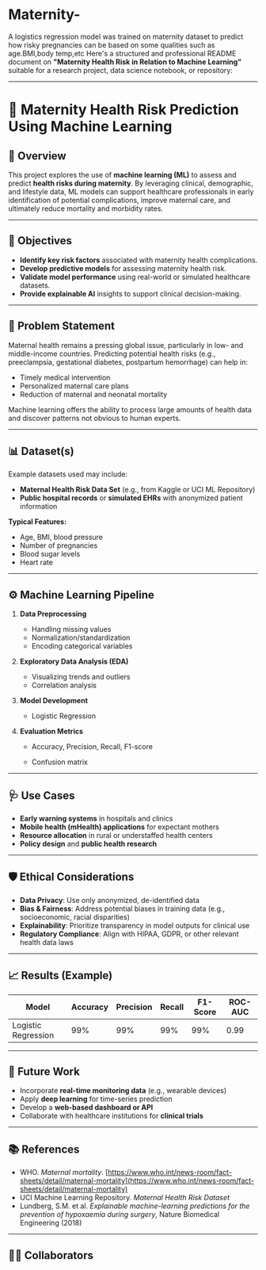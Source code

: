 # Maternity-
A logistics regression model was trained on maternity dataset to predict how risky pregnancies can be based on some qualities such as age.BMI,body temp,etc 
Here's a structured and professional README document on **"Maternity Health Risk in Relation to Machine Learning"** suitable for a research project, data science notebook, or repository:

---

# 🧠 Maternity Health Risk Prediction Using Machine Learning

## 📘 Overview

This project explores the use of **machine learning (ML)** to assess and predict **health risks during maternity**. By leveraging clinical, demographic, and lifestyle data, ML models can support healthcare professionals in early identification of potential complications, improve maternal care, and ultimately reduce mortality and morbidity rates.

---

## 🎯 Objectives

* **Identify key risk factors** associated with maternity health complications.
* **Develop predictive models** for assessing maternity health risk.
* **Validate model performance** using real-world or simulated healthcare datasets.
* **Provide explainable AI** insights to support clinical decision-making.

---

## 🧪 Problem Statement

Maternal health remains a pressing global issue, particularly in low- and middle-income countries. Predicting potential health risks (e.g., preeclampsia, gestational diabetes, postpartum hemorrhage) can help in:

* Timely medical intervention
* Personalized maternal care plans
* Reduction of maternal and neonatal mortality

Machine learning offers the ability to process large amounts of health data and discover patterns not obvious to human experts.

---

## 📊 Dataset(s)

Example datasets used may include:

* **Maternal Health Risk Data Set** (e.g., from Kaggle or UCI ML Repository)
* **Public hospital records** or **simulated EHRs** with anonymized patient information

**Typical Features:**

* Age, BMI, blood pressure
* Number of pregnancies
* Blood sugar levels
* Heart rate


---

## ⚙️ Machine Learning Pipeline

1. **Data Preprocessing**

   * Handling missing values
   * Normalization/standardization
   * Encoding categorical variables

2. **Exploratory Data Analysis (EDA)**

   * Visualizing trends and outliers
   * Correlation analysis

3. **Model Development**

   * Logistic Regression
   
4. **Evaluation Metrics**

   * Accuracy, Precision, Recall, F1-score

   * Confusion matrix

---

## 🩺 Use Cases

* **Early warning systems** in hospitals and clinics
* **Mobile health (mHealth) applications** for expectant mothers
* **Resource allocation** in rural or understaffed health centers
* **Policy design** and **public health research**

---

## 🛡️ Ethical Considerations

* **Data Privacy**: Use only anonymized, de-identified data
* **Bias & Fairness**: Address potential biases in training data (e.g., socioeconomic, racial disparities)
* **Explainability**: Prioritize transparency in model outputs for clinical use
* **Regulatory Compliance**: Align with HIPAA, GDPR, or other relevant health data laws

---

## 📈 Results (Example)

| Model               | Accuracy | Precision | Recall | F1-Score | ROC-AUC |
| ------------------- | -------- | --------- | ------ | -------- | ------- |
| Logistic Regression | 99%      | 99%       | 99%    | 99%      | 0.99    |

---

## 🚀 Future Work

* Incorporate **real-time monitoring data** (e.g., wearable devices)
* Apply **deep learning** for time-series prediction
* Develop a **web-based dashboard or API**
* Collaborate with healthcare institutions for **clinical trials**

---

## 📚 References

* WHO. *Maternal mortality*. [https://www.who.int/news-room/fact-sheets/detail/maternal-mortality](https://www.who.int/news-room/fact-sheets/detail/maternal-mortality)
* UCI Machine Learning Repository. *Maternal Health Risk Dataset*
* Lundberg, S.M. et al. *Explainable machine-learning predictions for the prevention of hypoxaemia during surgery*, Nature Biomedical Engineering (2018)

---

## 🧑‍💻 Collaborators



